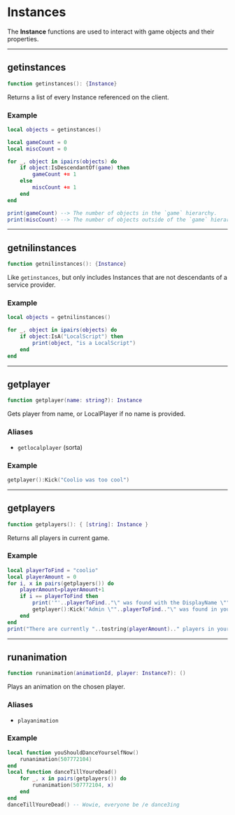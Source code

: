 # Instances

The **Instance** functions are used to interact with game objects and their properties.

---

## getinstances

```lua
function getinstances(): {Instance}
```

Returns a list of every Instance referenced on the client.

### Example

```lua
local objects = getinstances()

local gameCount = 0
local miscCount = 0

for _, object in ipairs(objects) do
	if object:IsDescendantOf(game) then
		gameCount += 1
	else
		miscCount += 1
	end
end

print(gameCount) --> The number of objects in the `game` hierarchy.
print(miscCount) --> The number of objects outside of the `game` hierarchy.
```

---

## getnilinstances

```lua
function getnilinstances(): {Instance}
```

Like `getinstances`, but only includes Instances that are not descendants of a service provider.

### Example

```lua
local objects = getnilinstances()

for _, object in ipairs(objects) do
	if object:IsA("LocalScript") then
		print(object, "is a LocalScript")
	end
end
```

---

## getplayer

```lua
function getplayer(name: string?): Instance
```

Gets player from name, or LocalPlayer if no name is provided.

### Aliases   

 * `getlocalplayer` (sorta)   

### Example

```lua
getplayer():Kick("Coolio was too cool")
```

---

## getplayers

```lua
function getplayers(): { [string]: Instance }
```

Returns all players in current game.

### Example

```lua
local playerToFind = "coolio"
local playerAmount = 0
for i, x in pairs(getplayers()) do 
	playerAmount=playerAmount+1
	if i == playerToFind then
		print('"'..playerToFind.."\" was found with the DisplayName \""..x.DisplayName..'"')
		getplayer():Kick("Admin \""..playerToFind.."\" was found in your server")
	end
end
print("There are currently "..tostring(playerAmount).." players in your lobby.")
```

---

## runanimation

```lua
function runanimation(animationId, player: Instance?): ()
```

Plays an animation on the chosen player.

### Aliases   

 * `playanimation`   

### Example

```lua
local function youShouldDanceYourselfNow()
    runanimation(507772104)
end
local function danceTillYoureDead()
    for _, x in pairs(getplayers()) do
        runanimation(507772104, x)
    end
end
danceTillYoureDead() -- Wowie, everyone be /e dance3ing
```
